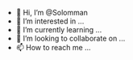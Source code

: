 - 👋 Hi, I’m @Solomman
- 👀 I’m interested in ...
- 🌱 I’m currently learning ...
- 💞️ I’m looking to collaborate on ...
- 📫 How to reach me ...

<!---
Solomman/Solomman is a ✨ special ✨ repository because its `README.md` (this file) appears on your GitHub profile.
You can click the Preview link to take a look at your changes.
--->
